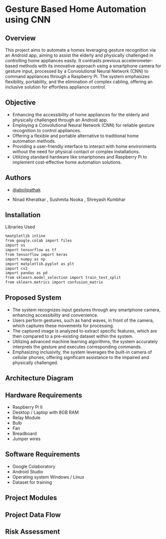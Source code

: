 
# Gesture Based Home Automation using CNN

## Overview

This project aims to automate a homes leveraging gesture recognition via an Android app, aiming to assist the elderly and physically challenged in controlling home appliances easily. It contrasts previous accelerometer-based methods with its innovative approach using a smartphone camera for gesture input, processed by a Convolutional Neural Network (CNN) to command appliances through a Raspberry Pi. The system emphasizes flexibility, portability, and the elimination of complex cabling, offering an inclusive solution for effortless appliance control.

## Objective

- Enhancing the accessibility of home appliances for the elderly and physically challenged through an Android app.
- Employing a Convolutional Neural Network (CNN) for reliable gesture recognition to control appliances.
- Offering a flexible and portable alternative to traditional home automation methods.
- Providing a user-friendly interface to interact with home environments without the need for physical contact or complex installations.
- Utilizing standard hardware like smartphones and Raspberry Pi to implement cost-effective home automation solutions.

## Authors

- [@abolipathak](https://github.com/abolipathak)

- Ninad Kheratkar , Sushmita Nooka , Shreyash Kumbhar

## Installation

</p>

Libraries Used

```bash
%matplotlib inline
from google.colab import files
import os
import tensorflow as tf
from tensorflow import keras
import numpy as np
import matplotlib.pyplot as plt
import cv2
import pandas as pd
from sklearn.model_selection import train_test_split 
from sklearn.metrics import confusion_matrix
```
 
## Proposed System 

- The system recognizes input gestures through any smartphone camera, enhancing accessibility and convenience.
- Users perform gestures, such as hand waves, in front of the camera, which captures these movements for processing.
- The captured image is analyzed to extract specific features, which are then compared to a pre-existing dataset within the system.
- Utilizing advanced machine learning algorithms, the system accurately interprets the gesture and executes corresponding commands.
- Emphasizing inclusivity, the system leverages the built-in camera of cellular phones, offering significant assistance to the impaired and physically challenged.

## Architecture Diagram


## Hardware Requirements

- Raspberry Pi II
- Desktop / Laptop with 8GB RAM
- Relay Module
- Bulb
- Fan
- Breadboard
- Jumper wires

## Software Requirements 

- Google Colaboratory
- Android Studio
- Operating system Windows / Linux
- Dataset for training

## Project Modules 

## Project Data Flow

## Risk Assessment



